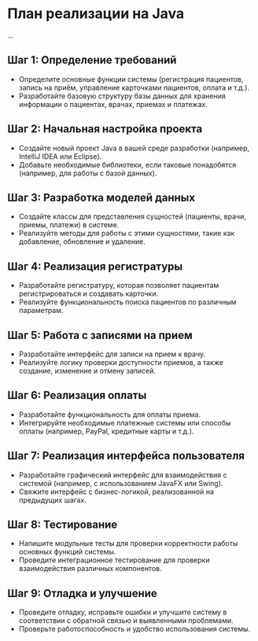 # План реализации на Java
...

## Шаг 1: Определение требований

- Определите основные функции системы (регистрация пациентов, запись на приём, управление карточками пациентов, оплата и т.д.).
- Разработайте базовую структуру базы данных для хранения информации о пациентах, врачах, приемах и платежах.

## Шаг 2: Начальная настройка проекта

- Создайте новый проект Java в вашей среде разработки (например, IntelliJ IDEA или Eclipse).
- Добавьте необходимые библиотеки, если таковые понадобятся (например, для работы с базой данных).

## Шаг 3: Разработка моделей данных

- Создайте классы для представления сущностей (пациенты, врачи, приемы, платежи) в системе.
- Реализуйте методы для работы с этими сущностями, такие как добавление, обновление и удаление.

## Шаг 4: Реализация регистратуры

- Разработайте регистратуру, которая позволяет пациентам регистрироваться и создавать карточки.
- Реализуйте функциональность поиска пациентов по различным параметрам.

## Шаг 5: Работа с записями на прием

- Разработайте интерфейс для записи на прием к врачу.
- Реализуйте логику проверки доступности приемов, а также создание, изменение и отмену записей.

## Шаг 6: Реализация оплаты

- Разработайте функциональность для оплаты приема.
- Интегрируйте необходимые платежные системы или способы оплаты (например, PayPal, кредитные карты и т.д.).

## Шаг 7: Реализация интерфейса пользователя

- Разработайте графический интерфейс для взаимодействия с системой (например, с использованием JavaFX или Swing).
- Свяжите интерфейс с бизнес-логикой, реализованной на предыдущих шагах.

## Шаг 8: Тестирование

- Напишите модульные тесты для проверки корректности работы основных функций системы.
- Проведите интеграционное тестирование для проверки взаимодействия различных компонентов.

## Шаг 9: Отладка и улучшение

- Проведите отладку, исправьте ошибки и улучшите систему в соответствии с обратной связью и выявленными проблемами.
- Проверьте работоспособность и удобство использования системы.
